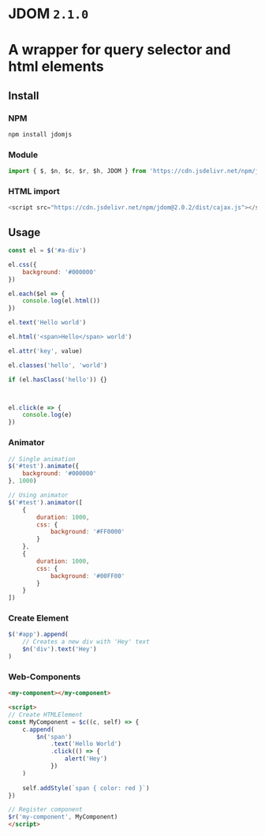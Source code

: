 # JDOM `2.1.0`
# A wrapper for query selector and html elements

## Install
### NPM
```bash
npm install jdomjs
```

### Module
```js
import { $, $n, $c, $r, $h, JDOM } from 'https://cdn.jsdelivr.net/npm/jdomjs@2.0.2/index.js'
```

### HTML import
```js
<script src="https://cdn.jsdelivr.net/npm/jdom@2.0.2/dist/cajax.js"></script>
```

## Usage
```js
const el = $('#a-div')

el.css({
    background: '#000000'
})

el.each($el => {
    console.log(el.html())
})

el.text('Hello world')

el.html('<span>Hello</span> world')

el.attr('key', value)

el.classes('hello', 'world')

if (el.hasClass('hello')) {}



el.click(e => {
    console.log(e)
})
```

### Animator
```js
// Single animation
$('#test').animate({
    background: '#000000'
}, 1000)

// Using animator
$('#test').animator([
    {
        duration: 1000,
        css: {
            background: '#FF0000'
        }
    },
    {
        duration: 1000,
        css: {
            background: '#00FF00'
        }
    }
])
```

### Create Element
```js
$('#app').append(
    // Creates a new div with 'Hey' text
    $n('div').text('Hey')
)
```

### Web-Components
```html
<my-component></my-component>

<script>
// Create HTMLElement
const MyComponent = $c((c, self) => {
    c.append(
        $n('span')
            .text('Hello World')
            .click(() => {
                alert('Hey')
            })
    )
    
    self.addStyle(`span { color: red }`)
})

// Register component
$r('my-component', MyComponent)
</script>
```